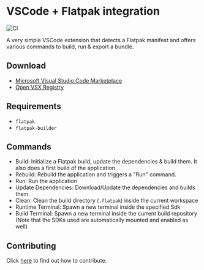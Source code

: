 # VSCode + Flatpak integration

![CI](https://github.com/bilelmoussaoui/flatpak-vscode/workflows/CI/badge.svg)

A very simple VSCode extension that detects a Flatpak manifest and offers various commands to build, run & export a bundle.

## Download

- [Microsoft Visual Studio Code Marketplace](https://marketplace.visualstudio.com/items?itemName=bilelmoussaoui.flatpak-vscode)
- [Open VSX Registry](https://open-vsx.org/extension/bilelmoussaoui/flatpak-vscode)

## Requirements

- `flatpak`
- `flatpak-builder`

## Commands

- Build: Initialize a Flatpak build, update the dependencies & build them. It also does a first build of the application.
- Rebuild: Rebuild the application and triggers a "Run" command.
- Run: Run the application
- Update Dependencies: Download/Update the dependencies and builds them.
- Clean: Clean the build directory (`.flatpak`) inside the current workspace
- Runtime Terminal: Spawn a new terminal inside the specified Sdk
- Build Terminal: Spawn a new terminal inside the current build repository (Note that the SDKs used are automatically mounted and enabled as well)

## Contributing

Click [here](CONTRIBUTING.md) to find out how to contribute.
